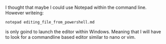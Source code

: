 I thought that maybe I could use Notepad within the command line. However writeing:

`notepad editing_file_from_powershell.md`

is only goind to launch the editor within Windows. Meaning that I will have to look for a commandline based editor similar to nano or vim.